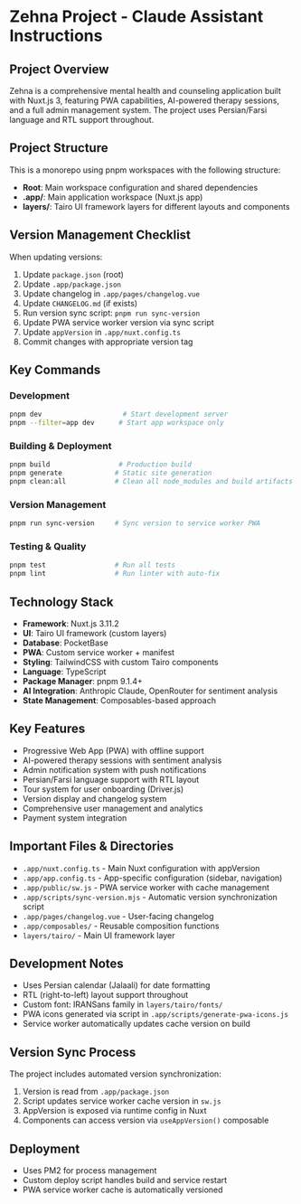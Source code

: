 # Zehna Project - Claude Assistant Instructions

## Project Overview
Zehna is a comprehensive mental health and counseling application built with Nuxt.js 3, featuring PWA capabilities, AI-powered therapy sessions, and a full admin management system. The project uses Persian/Farsi language and RTL support throughout.

## Project Structure
This is a monorepo using pnpm workspaces with the following structure:
- **Root**: Main workspace configuration and shared dependencies
- **.app/**: Main application workspace (Nuxt.js app)
- **layers/**: Tairo UI framework layers for different layouts and components

## Version Management Checklist
When updating versions:
1. Update `package.json` (root) 
2. Update `.app/package.json`
3. Update changelog in `.app/pages/changelog.vue`
4. Update `CHANGELOG.md` (if exists)
5. Run version sync script: `pnpm run sync-version`
6. Update PWA service worker version via sync script
7. Update `appVersion` in `.app/nuxt.config.ts` 
8. Commit changes with appropriate version tag

## Key Commands
### Development
```bash
pnpm dev                    # Start development server
pnpm --filter=app dev      # Start app workspace only
```

### Building & Deployment  
```bash
pnpm build                 # Production build
pnpm generate             # Static site generation
pnpm clean:all            # Clean all node_modules and build artifacts
```

### Version Management
```bash
pnpm run sync-version     # Sync version to service worker PWA
```

### Testing & Quality
```bash
pnpm test                 # Run all tests
pnpm lint                 # Run linter with auto-fix
```

## Technology Stack
- **Framework**: Nuxt.js 3.11.2
- **UI**: Tairo UI framework (custom layers)
- **Database**: PocketBase
- **PWA**: Custom service worker + manifest
- **Styling**: TailwindCSS with custom Tairo components
- **Language**: TypeScript
- **Package Manager**: pnpm 9.1.4+
- **AI Integration**: Anthropic Claude, OpenRouter for sentiment analysis
- **State Management**: Composables-based approach

## Key Features
- Progressive Web App (PWA) with offline support
- AI-powered therapy sessions with sentiment analysis  
- Admin notification system with push notifications
- Persian/Farsi language support with RTL layout
- Tour system for user onboarding (Driver.js)
- Version display and changelog system
- Comprehensive user management and analytics
- Payment system integration

## Important Files & Directories
- `.app/nuxt.config.ts` - Main Nuxt configuration with appVersion
- `.app/app.config.ts` - App-specific configuration (sidebar, navigation)
- `.app/public/sw.js` - PWA service worker with cache management
- `.app/scripts/sync-version.mjs` - Automatic version synchronization script
- `.app/pages/changelog.vue` - User-facing changelog
- `.app/composables/` - Reusable composition functions
- `layers/tairo/` - Main UI framework layer

## Development Notes
- Uses Persian calendar (Jalaali) for date formatting
- RTL (right-to-left) layout support throughout
- Custom font: IRANSans family in `layers/tairo/fonts/`
- PWA icons generated via script in `.app/scripts/generate-pwa-icons.js`
- Service worker automatically updates cache version on build

## Version Sync Process
The project includes automated version synchronization:
1. Version is read from `.app/package.json`
2. Script updates service worker cache version in `sw.js`
3. AppVersion is exposed via runtime config in Nuxt
4. Components can access version via `useAppVersion()` composable

## Deployment
- Uses PM2 for process management
- Custom deploy script handles build and service restart
- PWA service worker cache is automatically versioned